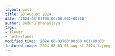 ```yaml
---
layout: post
title: 03 August 2024
date: '2024-08-03T00:00:00.001+00:00'
author: Dedunu Dhananjaya
tags:
- flower
- netherlands
modified_time: '2024-08-03T00:00:00.001+00:00'
featured_image: 2024-08-03-03-august-2024-1.jpeg
---
```

